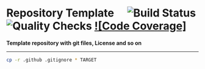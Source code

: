 # Repository Template&emsp; ![Build Status] ![Quality Checks] [![Code Coverage]][codecov.io]

[Build Status]: https://github.com/wayfair-incubator/window/workflows/Tests/badge.svg
[Quality Checks]: https://github.com/wayfair-incubator/window/workflows/Tests/badge.svg
[codecov.io]: https://codecov.io/gh/wayfair-incubator/window

**Template repository with git files, License and so on**

---

```bash
cp -r .github .gitignore * TARGET
```

